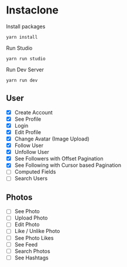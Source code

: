 # Instaclone

Install packages

```
yarn install
```

Run Studio

```
yarn run studio
```

Run Dev Server

```
yarn run dev
```

## User
- [x] Create Account
- [x] See Profile
- [x] Login
- [x] Edit Profile
- [x] Change Avatar (Image Upload)
- [x] Follow User
- [x] Unfollow User
- [x] See Followers with Offset Pagination
- [x] See Following with Cursor based Pagination
- [ ] Computed Fields
- [ ] Search Users

## Photos
- [ ] See Photo
- [ ] Upload Photo
- [ ] Edit Photo
- [ ] Like / Unlike Photo
- [ ] See Photo Likes
- [ ] See Feed
- [ ] Search Photos
- [ ] See Hashtags